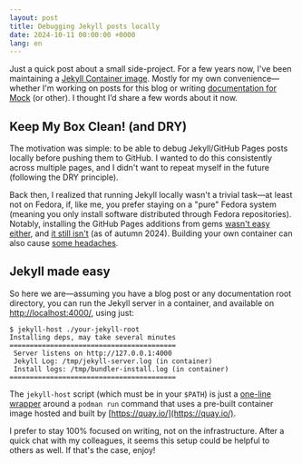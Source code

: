 ```yaml
---
layout: post
title: Debugging Jekyll posts locally
date: 2024-10-11 00:00:00 +0000
lang: en
---
```


Just a quick post about a small side-project.  For a few years now, I've
been maintaining a [Jekyll Container image][repo].  Mostly for my own
convenience—whether I'm working on posts for this blog or writing
[documentation for Mock][mock docs] (or other).  I thought I’d share a few
words about it now.

Keep My Box Clean! (and DRY)
----------------------------

The motivation was simple: to be able to debug Jekyll/GitHub Pages posts
locally before pushing them to GitHub.  I wanted to do this consistently
across multiple pages, and I didn't want to repeat myself in the future
(following the DRY principle).

Back then, I realized that running Jekyll locally wasn't a trivial task—at
least not on Fedora, if, like me, you prefer staying on a "pure" Fedora
system (meaning you only install software distributed through Fedora
repositories).  Notably, installing the GitHub Pages additions from gems
[wasn't easy either][bug1], and [it still isn't][bug2] (as of autumn 2024).
Building your own container can also cause [some headaches][bughosting].

Jekyll made easy
----------------

So here we are—assuming you have a blog post or any documentation root
directory, you can run the Jekyll server in a container, and available on
[http://localhost:4000/](http://localhost:4000/), using just:

    $ jekyll-host ./your-jekyll-root
    Installing deps, may take several minutes
    =========================================
     Server listens on http://127.0.0.1:4000
     Jekyll Log: /tmp/jekyll-server.log (in container)
     Install logs: /tmp/bundler-install.log (in container)
    =========================================

The `jekyll-host` script (which must be in your `$PATH`) is just a [one-line
wrapper][wrapper] around a `podman run` command that uses a pre-built
container image hosted and built by [https://quay.io/](https://quay.io/).

I prefer to stay 100% focused on writing, not on the infrastructure.
After a quick chat with my colleagues, it seems this setup could be
helpful to others as well.  If that's the case, enjoy!

[repo]: https://github.com/praiskup/jekyll-container
[mock docs]: https://rpm-software-management.github.io/mock/
[bug1]: https://talk.jekyllrb.com/t/error-no-implicit-conversion-of-hash-into-integer/5890/5
[bug2]: https://stackoverflow.com/questions/75452016/installation-messed-up-with-ruby-unable-to-install-jekyll
[bughosting]: https://github.com/jekyll/jekyll/issues/8846
[wrapper]: https://github.com/praiskup/jekyll-container/blob/main/jekyll-host
